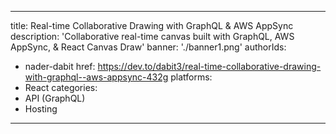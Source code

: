 ---
title: Real-time Collaborative Drawing with GraphQL & AWS AppSync
description: 'Collaborative real-time canvas built with GraphQL, AWS AppSync, & React Canvas Draw'
banner: './banner1.png'
authorIds:
  - nader-dabit
href: https://dev.to/dabit3/real-time-collaborative-drawing-with-graphql--aws-appsync-432g
platforms:
  - React
categories:
  - API (GraphQL)
  - Hosting
----